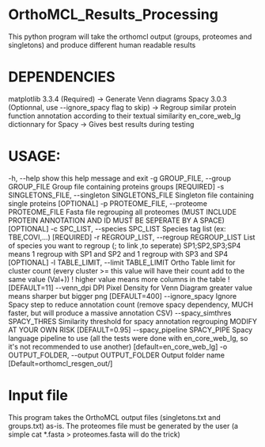 # OrthoMCL_Results_Processing
This python program will take the orthomcl output (groups, proteomes and singletons) and produce different human readable results

# DEPENDENCIES
matplotlib 3.3.4 (Required) -> Generate Venn diagrams
Spacy 3.0.3 (Optionnal, use --ignore_spacy flag to skip) -> Regroup similar protein function annotation according to their textual similarity
en_core_web_lg dictionnary for Spacy -> Gives best results during testing

# USAGE:

  -h, --help            show this help message and exit
  -g GROUP_FILE, --group GROUP_FILE
                        Group file containing proteins groups [REQUIRED]
  -s SINGLETONS_FILE, --singleton SINGLETONS_FILE
                        Singleton file containing single proteins [OPTIONAL]
  -p PROTEOME_FILE, --proteome PROTEOME_FILE
                        Fasta file regrouping all proteomes (MUST INCLUDE
                        PROTEIN ANNOTATION AND ID MUST BE SEPERATE BY A SPACE)
                        [OPTIONAL]
  -c SPC_LIST, --species SPC_LIST
                        Species tag list (ex: TBE,COVI,...) [REQUIRED]
  -r REGROUP_LIST, --regroup REGROUP_LIST
                        List of species you want to regroup (; to link ,to
                        seperate) SP1;SP2,SP3;SP4 means 1 regroup with SP1 and
                        SP2 and 1 regroup with SP3 and SP4 [OPTIONAL]
  -l TABLE_LIMIT, --limit TABLE_LIMIT
                        Ortho Table limit for cluster count (every cluster >=
                        this value will have their count add to the same value
                        (Val+)) ! higher value means more columns in the table
                        ! [DEFAULT=11]
  --venn_dpi DPI        Pixel Density for Venn Diagram greater value means
                        sharper but bigger png [DEFAULT=400]
  --ignore_spacy        Ignore Spacy step to reduce annotation count (remove
                        spacy dependency, MUCH faster, but will produce a
                        massive annotation CSV)
  --spacy_simthres SPACY_THRES
                        Similarity threshold for spacy annotation regrouping
                        MODIFY AT YOUR OWN RISK [DEFAULT=0.95]
  --spacy_pipeline SPACY_PIPE
                        Spacy language pipeline to use (all the tests were
                        done with en_core_web_lg, so it's not recommended to
                        use another) [default=en_core_web_lg]
  -o OUTPUT_FOLDER, --output OUTPUT_FOLDER
                        Output folder name [Default=orthomcl_resgen_out/]
                        
                        
 # Input file
 
 This program takes the OrthoMCL output files (singletons.txt and groups.txt) as-is. The proteomes file must be generated by the user (a simple cat *.fasta > proteomes.fasta will do the trick)
 
